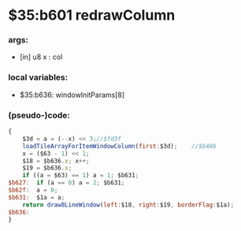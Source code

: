 ﻿
# $35:b601 redrawColumn



### args:
+ [in] u8 x : col

### local variables:
+	$35:b636: windowInitParams[8]

### (pseudo-)code:
```js
{
	$3d = a = (--x) << 3;//$fd3f
	loadTileArrayForItemWindowColumn(first:$3d);	//$b48b
	x = ($63 - 1) << 1;
	$18 = $b636.x; x++;
	$19 = $b636.x;
	if ((a = $63) == 1) a = 1; $b631;
$b627:	if (a == 8) a = 2; $b631;
$b62f:	a = 0;
$b631:	$1a = a;
	return draw8LineWindow(left:$18, right:$19, borderFlag:$1a);
$b636:
}
```



